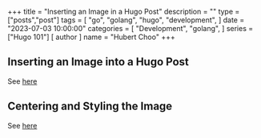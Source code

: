 +++
title = "Inserting an Image in a Hugo Post"
description = ""
type = ["posts","post"]
tags = [
    "go",
    "golang",
    "hugo",
    "development",
]
date = "2023-07-03 10:00:00"
categories = [
    "Development",
    "golang",
]
series = ["Hugo 101"]
[ author ]
  name = "Hubert Choo"
+++

## Inserting an Image into a Hugo Post

See [here](https://stackoverflow.com/questions/71501256/how-to-insert-an-image-in-my-post-on-hugo)

## Centering and Styling the Image

See [here](https://discourse.gohugo.io/t/how-to-set-image-center/20103/4)